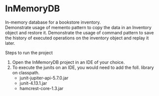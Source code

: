 # InMemoryDB
 
In-memory database for a bookstore inventory.  
Demonstrate usage of memento pattern to copy the data in an Inventory object and restore it.
Demonstrate the usage of command pattern to save the history of executed operations on the inventory object and replay it later.

Steps to run the project
1. Open the InMemoryDB project in an IDE of your choice.
2. To execute the junits on an IDE, you would need to add the foll. library on classpath.
	- junit-jupiter-api-5.7.0.jar
	- junit-4.13.1.jar
	- hamcrest-core-1.3.jar
	

 
